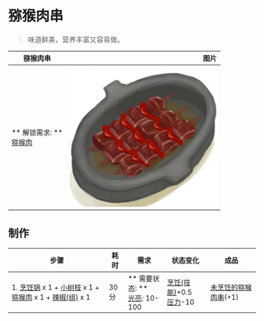# 猕猴肉串  
> 味道鲜美，营养丰富又容易做。  
  
  猕猴肉串  |   图片   
 ----  |  ----:   
 ** 解锁需求: **<br>[猕猴肉](MacaqueMeat.md)  |  <img decoding="async" src="Sprite/MacaqueSkewers.png" href="a.md" style="max-width:300px;max-height:300px;">   
  
## 制作  
步骤  |  耗时  |  需求  |  状态变化  |  成品  
----  |  ----  |  ----  |  ----  |  ----  
1. [烹饪锅](CookingPot.md) x 1 + [小树枝](Sticks.md) x 1 + [猕猴肉](MacaqueMeat.md) x 1 + [辣椒(组)](GpTag_Chilli.md) x 1  |  30分  |  ** 需要状态: **<br>[光亮](Light.md): 10-100  |  [烹饪(技能)](Skill_Cooking.md)+0.5<br>[压力](Stress.md)-10  |  [未烹饪的猕猴肉串](MacaqueSkewersUncooked.md)(+1)  


<script>document.title="猕猴肉串 - 卡牌生存百科 Card Survival Wiki";</script>